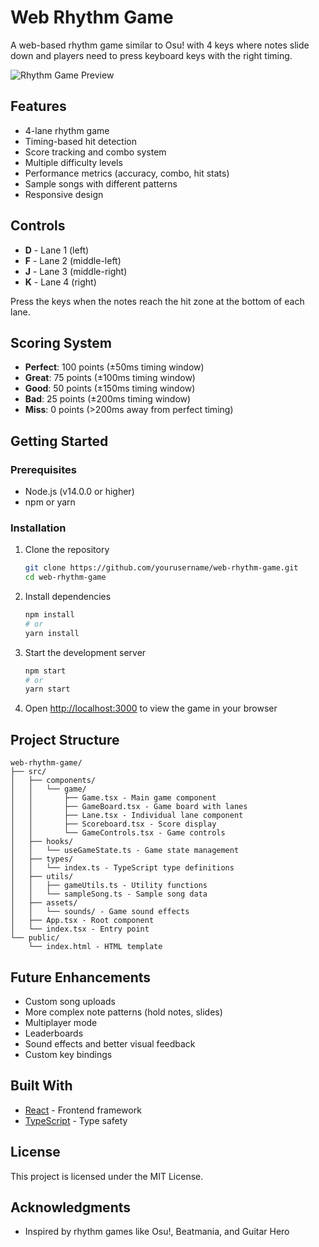 # Web Rhythm Game

A web-based rhythm game similar to Osu! with 4 keys where notes slide down and players need to press keyboard keys with the right timing.

![Rhythm Game Preview](https://via.placeholder.com/800x400?text=Web+Rhythm+Game)

## Features

- 4-lane rhythm game
- Timing-based hit detection
- Score tracking and combo system
- Multiple difficulty levels
- Performance metrics (accuracy, combo, hit stats)
- Sample songs with different patterns
- Responsive design

## Controls

- **D** - Lane 1 (left)
- **F** - Lane 2 (middle-left)
- **J** - Lane 3 (middle-right)
- **K** - Lane 4 (right)

Press the keys when the notes reach the hit zone at the bottom of each lane.

## Scoring System

- **Perfect**: 100 points (±50ms timing window)
- **Great**: 75 points (±100ms timing window)
- **Good**: 50 points (±150ms timing window)
- **Bad**: 25 points (±200ms timing window)
- **Miss**: 0 points (>200ms away from perfect timing)

## Getting Started

### Prerequisites

- Node.js (v14.0.0 or higher)
- npm or yarn

### Installation

1. Clone the repository
   ```bash
   git clone https://github.com/yourusername/web-rhythm-game.git
   cd web-rhythm-game
   ```

2. Install dependencies
   ```bash
   npm install
   # or
   yarn install
   ```

3. Start the development server
   ```bash
   npm start
   # or
   yarn start
   ```

4. Open [http://localhost:3000](http://localhost:3000) to view the game in your browser

## Project Structure

```
web-rhythm-game/
├── src/
│   ├── components/
│   │   └── game/
│   │       ├── Game.tsx - Main game component
│   │       ├── GameBoard.tsx - Game board with lanes
│   │       ├── Lane.tsx - Individual lane component
│   │       ├── Scoreboard.tsx - Score display
│   │       └── GameControls.tsx - Game controls
│   ├── hooks/
│   │   └── useGameState.ts - Game state management
│   ├── types/
│   │   └── index.ts - TypeScript type definitions
│   ├── utils/
│   │   ├── gameUtils.ts - Utility functions
│   │   └── sampleSong.ts - Sample song data
│   ├── assets/
│   │   └── sounds/ - Game sound effects
│   ├── App.tsx - Root component
│   └── index.tsx - Entry point
└── public/
    └── index.html - HTML template
```

## Future Enhancements

- Custom song uploads
- More complex note patterns (hold notes, slides)
- Multiplayer mode
- Leaderboards
- Sound effects and better visual feedback
- Custom key bindings

## Built With

- [React](https://reactjs.org/) - Frontend framework
- [TypeScript](https://www.typescriptlang.org/) - Type safety

## License

This project is licensed under the MIT License.

## Acknowledgments

- Inspired by rhythm games like Osu!, Beatmania, and Guitar Hero
